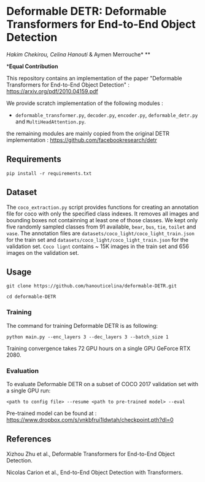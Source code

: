 


# Deformable DETR: Deformable Transformers for End-to-End Object Detection

**Hakim Chekirou*, Celina Hanouti* & Aymen Merrouche* **

***Equal Contribution**

This repository contains an implementation of the paper "Deformable Transformers for End-to-End Object Detection" : https://arxiv.org/pdf/2010.04159.pdf 

We provide scratch implementation of the following modules : 

* `deformable_transformer.py`, `decoder.py`, `encoder.py`, `deformable_detr.py` and `MultiHeadAttention.py`.

the remaining modules are mainly copied from the original DETR implementation : https://github.com/facebookresearch/detr


## Requirements

`pip install -r requirements.txt`

## Dataset
The `coco_extraction.py` script provides functions for creating an annotation file for coco with only the specified class indexes. It removes all images and bounding boxes not containning at least one of those classes. We kept only five randomly sampled classes from 91 available, `bear`, `bus`, `tie`, `toilet` and `vase`. The annotation files are `datasets/coco_light/coco_light_train.json` for the train set and `datasets/coco_light/coco_light_train.json` for the validation set. `Coco lignt` contains ~ 15K images in the train set and 656 images on the validation set.


## Usage 

`git clone https://github.com/hanouticelina/deformable-DETR.git`

`cd deformable-DETR`

### Training

The command for training Deformable DETR is as following:

`python main.py --enc_layers 3 --dec_layers 3 --batch_size 1`

Training convergence takes 72 GPU hours on a single GPU GeForce RTX 2080.

### Evaluation

To evaluate Deformable DETR on a subset of COCO 2017 validation set with a single GPU run:

`<path to config file> --resume <path to pre-trained model> --eval`

Pre-trained model can be found at : https://www.dropbox.com/s/vnkbfrui1ldwtah/checkpoint.pth?dl=0


## References
Xizhou Zhu et al., Deformable Transformers for End-to-End Object Detection.

Nicolas Carion et al., End-to-End Object Detection with Transformers.
